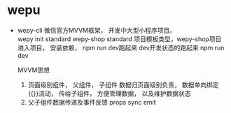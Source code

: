 # wepu

- wepy-cli 微信官方MVVM框架， 开发中大型小程序项目。  
  wepy init standard wepy-shop
  standard 项目模板类型，wepy-shop项目
  进入项目， 安装依赖， npm run dev跑起来
  dev开发状态的跑起来
  npm run dev

  MVVM思想
  1. 页面级别组件， 父组件， 子组件
    数据归页面级别负责， 数据单向绑定{{}}流动， 传给子组件，
    方便管理数据， 以及维护数据状态
  2. 父子组件数据传递及事件反馈
  props sync
  emit